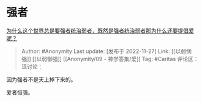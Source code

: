 # 强者
[为什么这个世界总是要强者统治弱者，既然是强者统治弱者那为什么还要提倡爱呢？](https://www.zhihu.com/question/567833870/answer/2776373541)

> Author: #Anonymity
> Last update: [发布于 2022-11-27]
> Link: [[以弱悯强]] [[以弱御强]] [[Anonymity/09 - 神学答集/爱]]
> Tag: #Caritas
> 评论区：
> 泛讨论：

因为强者不是天上掉下来的。

爱者恒强。
